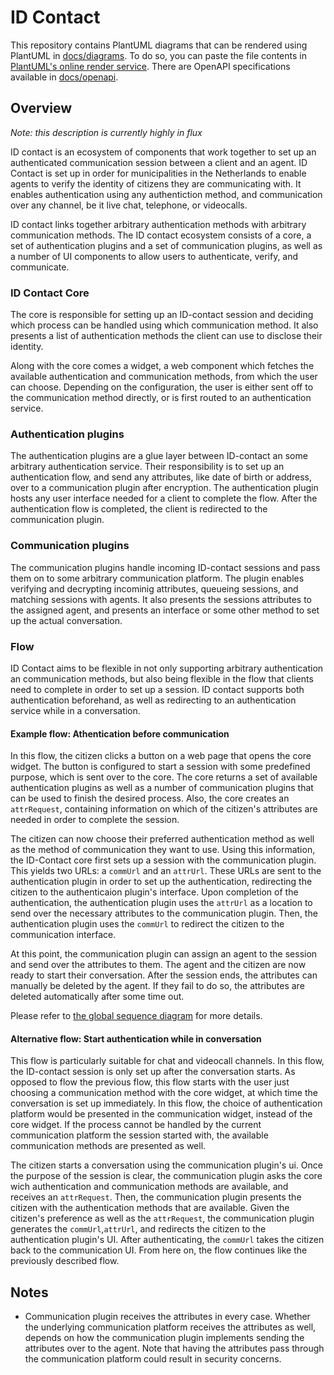 # ID Contact
This repository contains PlantUML diagrams that can be rendered using PlantUML in [docs/diagrams](docs/diagrams). To do so, you can paste the file contents in [PlantUML's online render service](https://www.plantuml.com/plantuml/). There are OpenAPI specifications available in [docs/openapi](docs/openapi).

## Overview
*Note: this description is currently highly in flux*

ID contact is an ecosystem of components that work together to set up an authenticated communication session between a client and an agent. ID Contact is set up in order for municipalities in the Netherlands to enable agents to verify the identity of citizens they are communicating with. It enables authentication using any authentiction method, and communication over any channel, be it live chat, telephone, or videocalls. 

ID contact links together arbitrary authentication methods with arbitrary communication methods. The ID contact ecosystem consists of a core, a set of authentication plugins and a set of communication plugins, as well as a number of UI components to allow users to authenticate, verify, and communicate. 

### ID Contact Core
The core is responsible for setting up an ID-contact session and deciding which process can be handled using which communication method. It also presents a list of authentication methods the client can use to disclose their identity. 

Along with the core comes a widget, a web component which fetches the available authentication and communication methods, from which the user can choose. Depending on the configuration, the user is either sent off to the communication method directly, or is first routed to an authentication service. 

### Authentication plugins
The authentication plugins are a glue layer between ID-contact an some arbitrary authentication service. Their responsibility is to set up an authentication flow, and send any attributes, like date of birth or address, over to a communication plugin after encryption. The authentication plugin hosts any user interface needed for a client to complete the flow. After the authentication flow is completed, the client is redirected to the communication plugin.

### Communication plugins
The communication plugins handle incoming ID-contact sessions and pass them on to some arbitrary communication platform. The plugin enables verifying and decrypting incominig attributes, queueing sessions, and matching sessions with agents. It also presents the sessions attributes to the assigned agent, and presents an interface or some other method to set up the actual conversation.

### Flow
ID Contact aims to be flexible in not only supporting arbitrary authentication an communication methods, but also being flexible in the flow that clients need to complete in order to set up a session. ID contact supports both authentication beforehand, as well as redirecting to an authentication service while in a conversation. 

#### Example flow: Athentication before communication
In this flow, the citizen clicks a button on a web page that opens the core widget. The button is configured to start a session with some predefined purpose, which is sent over to the core. The core returns a set of available authentication plugins as well as a number of communication plugins that can be used to finish the desired process. Also, the core creates an `attrRequest`, containing information on which of the citizen's attributes are needed in order to complete the session.

The citizen can now choose their preferred authentication method as well as the method of communication they want to use. Using this information, the ID-Contact core first sets up a session with the communication plugin. This yields two URLs: a `commUrl` and an `attrUrl`. These URLs are sent to the authentication plugin in order to set up the authentication, redirecting the citizen to the authenticaion plugin's interface. Upon completion of the authentication, the authentication plugin uses the `attrUrl` as a location to send over the necessary attributes to the communication plugin. Then, the authentication plugin uses the `commUrl` to redirect the citizen to the communication interface.

At this point, the communication plugin can assign an agent to the session and send over the attributes to them. The agent and the citizen are now ready to start their conversation. After the session ends, the attributes can manually be deleted by the agent. If they fail to do so, the attributes are deleted automatically after some time out.

Please refer to [the global sequence diagram](docs/diagrams/global-sequence.puml) for more details.

#### Alternative flow: Start authentication while in conversation
This flow is particularly suitable for chat and videocall channels. In this flow, the ID-contact session is only set up after the conversation starts. As opposed to flow the previous flow, this flow starts with the user just choosing a communication method with the core widget, at which time the conversation is set up immediately. In this flow, the choice of authentication platform would be presented in the communication widget, instead of the core widget. If the process cannot be handled by the current communication platform the session started with, the available communication methods are presented as well.

The citizen starts a conversation using the communication plugin's ui. Once the purpose of the session is clear, the communication plugin asks the core wich authentication and communication methods are available, and receives an `attrRequest`. Then, the communication plugin presents the citizen with the authentication methods that are available. Given the citizen's preference as well as the `attrRequest`, the communication plugin generates the `commUrl`,`attrUrl`, and redirects the citizen to the authentication plugin's UI. After authenticating, the `commUrl` takes the citizen back to the communication UI. From here on, the flow continues like the previously described flow.

## Notes

- Communication plugin receives the attributes in every case. Whether the underlying communication platform receives the attributes as well, depends on how the communication plugin implements sending the attributes over to the agent. Note that having the attributes pass through the communication platform could result in security concerns.